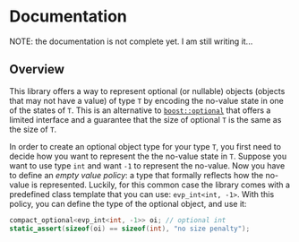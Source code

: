 # Documentation

NOTE: the documentation is not complete yet. I am still writing it...

## Overview

This library offers a way to represent optional (or nullable) objects (objects that may not have a value) of type `T`
by encoding the no-value state in one of the states of `T`. This is an alternative to [`boost::optional`](http://www.boost.org/doc/libs/1_59_0/libs/optional/doc/html/index.html) that offers a limited interface and a guarantee that the size of optional `T` is the same as the size of `T`.

In order to create an optional object type for your type `T`, you first need to decide how you want to represent the the no-value state in `T`. Suppose you want to use type `int` and want `-1` to represent the no-value. Now you have to define an _empty value policy_: a type that formally reflects how the no-value is represented. Luckily, for this common case the library comes with a predefined class template that you can use: `evp_int<int, -1>`. With this policy, you can define the type of the optional object, and use it:

```c++
compact_optional<evp_int<int, -1>> oi; // optional int
static_assert(sizeof(oi) == sizeof(int), "no size penalty");
```
